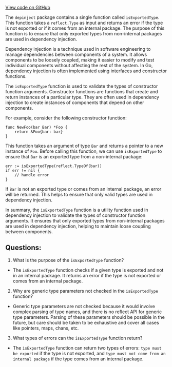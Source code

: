 [View code on GitHub](https://github.com/cosmos/cosmos-sdk.git/depinject/check_type.go)

The `depinject` package contains a single function called `isExportedType`. This function takes a `reflect.Type` as input and returns an error if the type is not exported or if it comes from an internal package. The purpose of this function is to ensure that only exported types from non-internal packages are used in dependency injection.

Dependency injection is a technique used in software engineering to manage dependencies between components of a system. It allows components to be loosely coupled, making it easier to modify and test individual components without affecting the rest of the system. In Go, dependency injection is often implemented using interfaces and constructor functions.

The `isExportedType` function is used to validate the types of constructor function arguments. Constructor functions are functions that create and return instances of a particular type. They are often used in dependency injection to create instances of components that depend on other components.

For example, consider the following constructor function:

```
func NewFoo(bar Bar) *Foo {
    return &Foo{bar: bar}
}
```

This function takes an argument of type `Bar` and returns a pointer to a new instance of `Foo`. Before calling this function, we can use `isExportedType` to ensure that `Bar` is an exported type from a non-internal package:

```
err := isExportedType(reflect.TypeOf(bar))
if err != nil {
    // handle error
}
```

If `Bar` is not an exported type or comes from an internal package, an error will be returned. This helps to ensure that only valid types are used in dependency injection.

In summary, the `isExportedType` function is a utility function used in dependency injection to validate the types of constructor function arguments. It ensures that only exported types from non-internal packages are used in dependency injection, helping to maintain loose coupling between components.
## Questions: 
 1. What is the purpose of the `isExportedType` function?
- The `isExportedType` function checks if a given type is exported and not in an internal package. It returns an error if the type is not exported or comes from an internal package.

2. Why are generic type parameters not checked in the `isExportedType` function?
- Generic type parameters are not checked because it would involve complex parsing of type names, and there is no reflect API for generic type parameters. Parsing of these parameters should be possible in the future, but care should be taken to be exhaustive and cover all cases like pointers, maps, chans, etc.

3. What types of errors can the `isExportedType` function return?
- The `isExportedType` function can return two types of errors: `type must be exported` if the type is not exported, and `type must not come from an internal package` if the type comes from an internal package.
